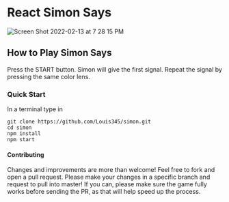 # React Simon Says

![Screen Shot 2022-02-13 at 7 28 15 PM](https://user-images.githubusercontent.com/5923270/153782288-99b8228e-6e32-4623-8ff1-0601293a72e9.png)

## How to Play Simon Says

Press the START button. Simon will give the first signal. Repeat the signal by pressing the same color lens.

### Quick Start

In a terminal type in

```
git clone https://github.com/Louis345/simon.git
cd simon
npm install
npm start
```

#### Contributing

Changes and improvements are more than welcome! Feel free to fork and open a pull request. Please make your changes in a specific branch and request to pull into master! If you can, please make sure the game fully works before sending the PR, as that will help speed up the process.
